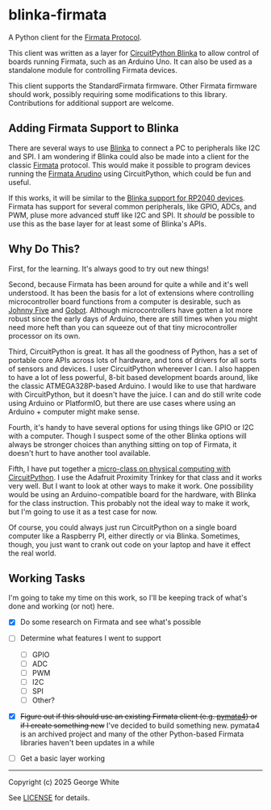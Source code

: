 # blinka-firmata

A Python client for the [Firmata Protocol](https://github.com/firmata/protocol/).

This client was written as a layer for [CircuitPython Blinka](https://circuitpython.org/blinka) to allow control of boards running Firmata, such as an Arduino Uno. It can also be used as a standalone module for controlling Firmata devices.

This client supports the StandardFirmata firmware. Other Firmata firmware should work, possibly requiring some modifications to this library. Contributions for additional support are welcome.

## Adding Firmata Support to Blinka

There are several ways to use [Blinka](https://gist.github.com/stonehippo/2393ad06fb1d9524b22568f7110cf0ce) to connect a PC to peripherals like I2C and SPI. I am wondering if Blinka could also be made into a client for the classic [Firmata](https://github.com/firmata/protocol) protocol. This would make it possible to program devices running the [Firmata Arudino](https://github.com/firmata/arduino) using CircuitPython, which could be fun and useful.

If this works, it will be similar to the [Blinka support for RP2040 devices](https://learn.adafruit.com/circuitpython-libraries-on-any-computer-with-raspberry-pi-pico). Firmata has support for several common peripherals, like GPIO, ADCs, and PWM, pluse more advanced stuff like I2C and SPI. It *should* be possible to use this as the base layer for at least some of Blinka's APIs.

## Why Do This?

First, for the learning. It's always good to try out new things!

Second, because Firmata has been around for quite a while and it's well understood. It has been the basis for a lot of extensions where controlling microcontroller board functions from a computer is desirable, such as [Johnny Five](https://johnny-five.io/) and [Gobot](https://gobot.io/). Although microcontrollers have gotten a lot more robust since the early days of Arduino, there are still times when you might need more heft than you can squeeze out of that tiny microcontroller processor on its own.

Third, CircuitPython is great. It has all the goodness of Python, has a set of portable core APIs across lots of hardware, and tons of drivers for all sorts of sensors and devices. I user CircuitPython whereever I can. I also happen to have a lot of less powerful, 8-bit based development boards around, like the classic ATMEGA328P-based Arduino. I would like to use that hardware with CircuitPython, but it doesn't have the juice. I can and do still write code using Arduino or PlatformIO, but there are use cases where using an Arduino + computer might make sense.

Fourth, it's handy to have several options for using things like GPIO or I2C with a computer. Though I suspect some of the other Blinka options will always be stronger choices than anything sitting on top of Firmata, it doesn't hurt to have another tool available.

Fifth, I have put together a [micro-class on physical computing with CircuitPython](https://github.com/stonehippo/microclass_physical_computing/). I use the Adafruit Proximity Trinkey for that class and it works very well. But I want to look at other ways to make it work. One possibility would be using an Arduino-compatible board for the hardware, with Blinka for the class instruction. This probably not the ideal way to make it work, but I'm going to use it as a test case for now. 

Of course, you could always just run CircuitPython on a single board computer like a Raspberry PI, either directly or via Blinka. Sometimes, though, you just want to crank out code on your laptop and have it effect the real world.

## Working Tasks

I'm going to take my time on this work, so I'll be keeping track of what's done and working (or not) here.

- [x] Do some research on Firmata and see what's possible
- [ ] Determine what features I went to support
  - [ ] GPIO
  - [ ] ADC
  - [ ] PWM
  - [ ] I2C
  - [ ] SPI
  - [ ] Other?
- [x] ~~Figure out if this should use an existing Firmata client (e.g. [pymata4](https://github.com/MrYsLab/pymata4)) or if I create something new~~ I've decided to build something new. pymata4 is an archived project and many of the other Python-based Firmata libraries haven't been updates in a while
- [ ] Get a basic layer working


-----

Copyright (c) 2025 George White

See [LICENSE](./LICENSE) for details.
